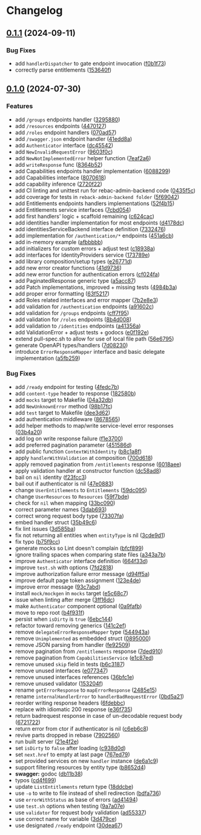# Changelog

## [0.1.1](https://github.com/canonical/rebac-admin-ui-handlers/compare/v0.1.0...v0.1.1) (2024-09-11)


### Bug Fixes

* add `handlerDispatcher` to gate endpoint invocation ([f0b1f73](https://github.com/canonical/rebac-admin-ui-handlers/commit/f0b1f7311df9697f35966bdc6a086eba6a196029))
* correctly parse entitlements ([153640f](https://github.com/canonical/rebac-admin-ui-handlers/commit/153640f6dd5ecafa7ed0c20f3fc3927fad14f42e))

## [0.1.0](https://github.com/canonical/rebac-admin-ui-handlers/compare/v0.0.1...v0.1.0) (2024-07-30)


### Features

* add `/groups` endpoints handler ([3295880](https://github.com/canonical/rebac-admin-ui-handlers/commit/329588054390d6af3062852d6107dbe5c0a453ff))
* add `/resources` endpoints ([4470127](https://github.com/canonical/rebac-admin-ui-handlers/commit/44701277ca219d88d1bca92627a2f44ac87f1a0a))
* add `/roles` endpoint handlers ([070ad57](https://github.com/canonical/rebac-admin-ui-handlers/commit/070ad576c7807c9819f7be1017c37baf99f7d4f5))
* add `/swagger.json` endpoint handler ([41edd8a](https://github.com/canonical/rebac-admin-ui-handlers/commit/41edd8aa118334ec971a5627c76e1ea926e99d68))
* add `Authenticator` interface ([dc45542](https://github.com/canonical/rebac-admin-ui-handlers/commit/dc455428390d1d38705b19f336a62bfebc2ad31b))
* add `NewInvalidRequestError` ([9603f0c](https://github.com/canonical/rebac-admin-ui-handlers/commit/9603f0ceb3193390f5e9e03aa1738ba38007e03f))
* add `NewNotImplementedError` helper function ([7eaf2a6](https://github.com/canonical/rebac-admin-ui-handlers/commit/7eaf2a6f1e9986289ee9964fde224ce075fbf163))
* add `writeResponse` func ([8364b52](https://github.com/canonical/rebac-admin-ui-handlers/commit/8364b52769e13d5904f9a2af2fe15654828dfb3f))
* add Capabilities endpoints handler implementation ([6088299](https://github.com/canonical/rebac-admin-ui-handlers/commit/608829944be0cd6ec8fac4be67dec3efe1d1b8d4))
* add Capabilities interface ([8070618](https://github.com/canonical/rebac-admin-ui-handlers/commit/8070618a9848ba62c6228c903cdcb60906c4bebf))
* add capability inference ([2720f22](https://github.com/canonical/rebac-admin-ui-handlers/commit/2720f22f87475a8cacc173b46726ce79f63a310a))
* add CI linting and unittest run for rebac-admin-backend code ([0435f5c](https://github.com/canonical/rebac-admin-ui-handlers/commit/0435f5c205514be7a55ff91309b7f721b51a044a))
* add coverage for tests in `reback-admin-backend folder` ([5f69042](https://github.com/canonical/rebac-admin-ui-handlers/commit/5f6904251b8d6c2eb701e3521dd14ef6af3cff71))
* add Entitlements endpoints handlers implementations ([52f4b15](https://github.com/canonical/rebac-admin-ui-handlers/commit/52f4b1591834d0b87649d7561b36ca3dec171836))
* add Entitlements service interfaces ([7cbd054](https://github.com/canonical/rebac-admin-ui-handlers/commit/7cbd05401974f8ad7878156005008e8463c7bab8))
* add first handlers' logic + scaffold remaining ([c624cac](https://github.com/canonical/rebac-admin-ui-handlers/commit/c624cac9563fd6bb4a4c5dee913f793fa9f444e7))
* add identities handler implementation for most endpoints ([d4178dc](https://github.com/canonical/rebac-admin-ui-handlers/commit/d4178dcf4a9b2a9d30a90565d0ca3b07a55db629))
* add identitiesServiceBackend interface definition ([7332476](https://github.com/canonical/rebac-admin-ui-handlers/commit/7332476efd7dd0d921740ecaf67277af10a783d7))
* add implementation for `/authentication/*` endpoints ([451a6cb](https://github.com/canonical/rebac-admin-ui-handlers/commit/451a6cb309448be437b816b0219671fbec4e14f9))
* add in-memory example ([afbbbbb](https://github.com/canonical/rebac-admin-ui-handlers/commit/afbbbbb578f31901dac519c69e86915dbfb73bc8))
* add initializers for custom errors + adjust test ([c18938a](https://github.com/canonical/rebac-admin-ui-handlers/commit/c18938aa282fe5a604a029f0548cf1052b3b9a6b))
* add interfaces for IdentityProviders service ([173789e](https://github.com/canonical/rebac-admin-ui-handlers/commit/173789ee5d691ef774cfa2e7b476a1f68e1888a3))
* add library composition/setup types ([e26771d](https://github.com/canonical/rebac-admin-ui-handlers/commit/e26771d93eba124bcecab942c4832c549870dd91))
* add new error creator functions ([41d9736](https://github.com/canonical/rebac-admin-ui-handlers/commit/41d97366105877edf068b42f8ded518c030c8eb9))
* add new error function for authentication errors ([cf024fa](https://github.com/canonical/rebac-admin-ui-handlers/commit/cf024fa52114bc29b3290b0e458e1a9ede3a9ca1))
* add PaginatedResponse generic type ([a5acc87](https://github.com/canonical/rebac-admin-ui-handlers/commit/a5acc876d905863df20ab0202d6455bb3cf5a37e))
* add Patch implementations, improved + missing tests ([4984b3a](https://github.com/canonical/rebac-admin-ui-handlers/commit/4984b3a4223e1c9f15f3d1035b2364c60a047f14))
* add proper error formatting ([63f5217](https://github.com/canonical/rebac-admin-ui-handlers/commit/63f52175775d86e195547825393b2bf68924bb87))
* add Roles related interfaces and error mapper ([7b2e8e3](https://github.com/canonical/rebac-admin-ui-handlers/commit/7b2e8e39195856e1e8cba50429afbe9cc4f3499b))
* add validation for `/authentication` endpoints ([a91602c](https://github.com/canonical/rebac-admin-ui-handlers/commit/a91602cf5c640c067733ec1e3857903313eef940))
* add validation for `/groups` endpoints ([cff7f95](https://github.com/canonical/rebac-admin-ui-handlers/commit/cff7f9570cd29f76597e0fa1e41c57dd4f6292ee))
* add validation for `/roles` endpoints ([8b4d008](https://github.com/canonical/rebac-admin-ui-handlers/commit/8b4d0087d99bae41ac20b905b95df92c5c07253d))
* add validation to `/identities` endpoints ([a41356a](https://github.com/canonical/rebac-admin-ui-handlers/commit/a41356a32f9b06cf37be5ef7ba7371a57342b4c6))
* add ValidationError + adjust tests + godocs ([e0f192e](https://github.com/canonical/rebac-admin-ui-handlers/commit/e0f192ed57fef3860cf5b1b499003944acd018cb))
* extend pull-spec.sh to allow for use of local file path ([56e6795](https://github.com/canonical/rebac-admin-ui-handlers/commit/56e6795089876695016a1770153c5be9580aec0b))
* generate OpenAPI types/handlers ([7d08230](https://github.com/canonical/rebac-admin-ui-handlers/commit/7d08230ac298bda885bd31e90f375b11bc0f4ee8))
* introduce `ErrorResponseMapper` interface and basic delegate implementation ([a5fb259](https://github.com/canonical/rebac-admin-ui-handlers/commit/a5fb2594417e662a5add9c513caa988a1a941189))


### Bug Fixes

* add `/ready` endpoint for testing ([4fedc7b](https://github.com/canonical/rebac-admin-ui-handlers/commit/4fedc7bc6ccbc0a57605880af55aebcd30178cb5))
* add `content-type` header to response ([182580b](https://github.com/canonical/rebac-admin-ui-handlers/commit/182580bcdf9b5c2556698363c25aae945ae9f2db))
* add `mocks` target to Makefile ([04a32db](https://github.com/canonical/rebac-admin-ui-handlers/commit/04a32dbfb460f280ba6357cacf964cd598e7cfa8))
* add `NewUnknownError` method ([98b17fc](https://github.com/canonical/rebac-admin-ui-handlers/commit/98b17fc549824dd58219304ea6ce12f8d85cb94d))
* add `test` target to Makefile ([dee3d62](https://github.com/canonical/rebac-admin-ui-handlers/commit/dee3d627c943822bdffdc0f94ec4ef2a17c21e76))
* add authentication middleware ([8678565](https://github.com/canonical/rebac-admin-ui-handlers/commit/8678565b9d6014b558ce0f142fcf99d4eb4d7983))
* add helper methods to map/write service-level error responses ([03b4a20](https://github.com/canonical/rebac-admin-ui-handlers/commit/03b4a20def6cae024cac1c9a9a8c5e039efd2052))
* add log on write response failure ([f1e3700](https://github.com/canonical/rebac-admin-ui-handlers/commit/f1e3700bfdbf8f7e566e7ed889e8a37a354a961d))
* add preferred pagination parameter ([451586d](https://github.com/canonical/rebac-admin-ui-handlers/commit/451586d7a2df8c97d72d31e0f386901860454c13))
* add public function `ContextWithIdentity` ([b8c1a8f](https://github.com/canonical/rebac-admin-ui-handlers/commit/b8c1a8f9f7580446d9c9b5d98f75fd143f13bc95))
* apply `handlerWithValidation` at composition ([700d618](https://github.com/canonical/rebac-admin-ui-handlers/commit/700d618b9869d1e475b78c7c79bda674bd480ed4))
* apply removed pagination from `/entitlements` response ([6018aee](https://github.com/canonical/rebac-admin-ui-handlers/commit/6018aeeadc57168754047c1137327ce306e2d701))
* apply validation handler at constructor function ([dc58ad8](https://github.com/canonical/rebac-admin-ui-handlers/commit/dc58ad8db1a31d54396b1fe3b8fb434c90ad23c3))
* bail on `nil` identity ([f23fcc3](https://github.com/canonical/rebac-admin-ui-handlers/commit/f23fcc33ddd2a964cb0104a394cf8b4b630e5997))
* bail out if authenticator is nil ([47e0883](https://github.com/canonical/rebac-admin-ui-handlers/commit/47e0883f1a46b781349f4fddee4726ffee40b08a))
* change `UserEntitlements` to `Entitlements` ([59dc095](https://github.com/canonical/rebac-admin-ui-handlers/commit/59dc09589bd9e5a580fc0fc15940bf0ba7a1669b))
* change `UserResources` to `Resources` ([59f7bde](https://github.com/canonical/rebac-admin-ui-handlers/commit/59f7bdec0e308a638a2e134d393a761c363eac67))
* check for `nil` when mapping ([33bc090](https://github.com/canonical/rebac-admin-ui-handlers/commit/33bc0900d41788184219f105324e2f76bcd80fb7))
* correct parameter names ([3dab693](https://github.com/canonical/rebac-admin-ui-handlers/commit/3dab693c55cdc6667418b445837e05faaf7d26df))
* correct wrong request body type ([73307fa](https://github.com/canonical/rebac-admin-ui-handlers/commit/73307fac34e1a3326375b181e3c76e725d02e8b9))
* embed handler struct ([35b49c6](https://github.com/canonical/rebac-admin-ui-handlers/commit/35b49c6988ccc1647e53bfc3d1e5346c4d9d2c05))
* fix lint issues ([3d585ba](https://github.com/canonical/rebac-admin-ui-handlers/commit/3d585bad497c7f37cc5f3b00628c17f54c65e925))
* fix not returning all entities when `entityType` is nil ([3cde9d1](https://github.com/canonical/rebac-admin-ui-handlers/commit/3cde9d14b0bc1123d6246f0b0aae1f7645d4771b))
* fix typo ([b75f9cc](https://github.com/canonical/rebac-admin-ui-handlers/commit/b75f9ccf77b58a3862e8b3fb2579a64f1b7b552a))
* generate mocks so Lint doesn't complain ([bfcf899](https://github.com/canonical/rebac-admin-ui-handlers/commit/bfcf89981726c4e5e349c072e9b53a434d034db6))
* ignore trailing spaces when comparing state files ([a343a7b](https://github.com/canonical/rebac-admin-ui-handlers/commit/a343a7b4283d1b911b4693924fa0df284b2ae15a))
* improve `Authenticator` interface definition ([664f33d](https://github.com/canonical/rebac-admin-ui-handlers/commit/664f33dfc96eee706f77f3878c66f9b2344e1808))
* improve `test.sh` with options ([7fd2818](https://github.com/canonical/rebac-admin-ui-handlers/commit/7fd2818e18970671a46c066b956d09e93b11f836))
* improve authorization failure error message ([d94ff5a](https://github.com/canonical/rebac-admin-ui-handlers/commit/d94ff5a6a783a91504fc8182cca967e04bc0515c))
* improve default page token assignment ([123e4de](https://github.com/canonical/rebac-admin-ui-handlers/commit/123e4de3fbf36a352391bebaf43361f6d06769a5))
* improve error message ([93c7abd](https://github.com/canonical/rebac-admin-ui-handlers/commit/93c7abd53569a230008e1050ed8ecde7e03405c9))
* install `mock/mockgen` in `mocks` target ([e5c68c7](https://github.com/canonical/rebac-admin-ui-handlers/commit/e5c68c7824021eaaa166e3841b5102bc1be2d439))
* issue when linting after merge ([3ff16dc](https://github.com/canonical/rebac-admin-ui-handlers/commit/3ff16dc1fe04de8751525c4692289545143d26b0))
* make `Authenticator` component optional ([0a9fafb](https://github.com/canonical/rebac-admin-ui-handlers/commit/0a9fafbcd643974d27e3560d01a4eb90e317e90d))
* move to repo root ([b4f931f](https://github.com/canonical/rebac-admin-ui-handlers/commit/b4f931fde4e370b9e0cf853e25b4f37ad984c0db))
* persist when `isDirty` is `true` ([6ebc144](https://github.com/canonical/rebac-admin-ui-handlers/commit/6ebc144e770bdb03e879ad65374242d9c313fd62))
* refactor toward removing generics ([141c2ef](https://github.com/canonical/rebac-admin-ui-handlers/commit/141c2efc49b1426bfed6b847915c0636c5edf91a))
* remove `delegateErrorResponseMapper` type ([544943a](https://github.com/canonical/rebac-admin-ui-handlers/commit/544943abdc2969cf53d6c06d4dea1329aa9bb48b))
* remove `Unimplemented` as embedded struct ([0895000](https://github.com/canonical/rebac-admin-ui-handlers/commit/0895000b365e412951427956b66899513d584048))
* remove JSON parsing from handler ([fe92509](https://github.com/canonical/rebac-admin-ui-handlers/commit/fe9250962bb622812d11e6466ad9416d25e3bdd3))
* remove pagination from `/entitlements` response ([7ded910](https://github.com/canonical/rebac-admin-ui-handlers/commit/7ded9101888ac76c0a88aa431698d08f5f4d1647))
* remove pagination from `CapabilitiesService` ([e1c87ed](https://github.com/canonical/rebac-admin-ui-handlers/commit/e1c87edc99b8740929c7a6ae4e3734738a904a50))
* remove unused `skip` field in tests ([b6c3187](https://github.com/canonical/rebac-admin-ui-handlers/commit/b6c3187e336416dfc92de6470bb0a05c0984248a))
* remove unused interfaces ([e077347](https://github.com/canonical/rebac-admin-ui-handlers/commit/e077347835d27533e7f05c539eaec5e735ddbeea))
* remove unused interfaces references ([36bfc1e](https://github.com/canonical/rebac-admin-ui-handlers/commit/36bfc1e885b64c8244892275f8a9356b640acb4f))
* remove unused validator ([153204f](https://github.com/canonical/rebac-admin-ui-handlers/commit/153204fb1338201ec57246a3aa6db91bdc0c58b8))
* rename `getErrorResponse` to `mapErrorResponse` ([2485e15](https://github.com/canonical/rebac-admin-ui-handlers/commit/2485e1586088a07df2dbdbbb3f6678e1d5bd9346))
* rename `internalHandlerError` to `handlerBadRequestError` ([0bd5a21](https://github.com/canonical/rebac-admin-ui-handlers/commit/0bd5a212c43f1595224044269a1914879ea6dcf5))
* reorder writing response headers ([6fdebbc](https://github.com/canonical/rebac-admin-ui-handlers/commit/6fdebbcbbdc5b43e0e933aab2f4a900929fdd2ea))
* replace with idiomatic 200 response ([e36f735](https://github.com/canonical/rebac-admin-ui-handlers/commit/e36f735eda10bb7624ae9a8e4c463f871b58ed77))
* return badrequest response in case of un-decodable request body ([6721722](https://github.com/canonical/rebac-admin-ui-handlers/commit/6721722e9b85ba13e183cae137e953cee5b5b974))
* return error from ctor if authenticator is nil ([c6eb6c8](https://github.com/canonical/rebac-admin-ui-handlers/commit/c6eb6c88c2d2d7ac1c68c6fbe8b3af838e59d0a2))
* revive parts dropped in rebase ([7902560](https://github.com/canonical/rebac-admin-ui-handlers/commit/790256009282b2e10493f7b698956fb6064df0ee))
* run built server ([21e4f2e](https://github.com/canonical/rebac-admin-ui-handlers/commit/21e4f2e0dd9d9ee22fc433c147375bf9d69947bf))
* set `isDirty` to `false` after loading ([c938d0d](https://github.com/canonical/rebac-admin-ui-handlers/commit/c938d0d4e11993d1a123aa850a6a7f7d173e43bb))
* set `next.href` to empty at last page ([767ed79](https://github.com/canonical/rebac-admin-ui-handlers/commit/767ed7976b51606d5121bff96eeb91f8534a314e))
* set provided services on new `handler` instance ([de6a1c9](https://github.com/canonical/rebac-admin-ui-handlers/commit/de6a1c979009f53bf12b4055f91b88b10be71a34))
* support filtering resources by entity type ([b8652d4](https://github.com/canonical/rebac-admin-ui-handlers/commit/b8652d47ab6ddf1a2e9f5b1d39d29720867d2661))
* **swagger:** godoc ([db11b38](https://github.com/canonical/rebac-admin-ui-handlers/commit/db11b385590e9918700d97321c337e75d7abde8d))
* typos ([cd4f699](https://github.com/canonical/rebac-admin-ui-handlers/commit/cd4f6997654109ae56954c495c661a3203890220))
* update `ListEntitlements` return type ([18ddcbe](https://github.com/canonical/rebac-admin-ui-handlers/commit/18ddcbee8e01359acb7523ddd7cdefb987218718))
* use `-o` to write to file instead of shell redirection ([bdfa736](https://github.com/canonical/rebac-admin-ui-handlers/commit/bdfa7364b72f77144eb0d1b0642e9c330d618246))
* use `errorWithStatus` as base of errors ([ad41494](https://github.com/canonical/rebac-admin-ui-handlers/commit/ad414941ea3e89ee5dd200b938ce1be574c88bd7))
* use `test.sh` options when testing ([9a7a07e](https://github.com/canonical/rebac-admin-ui-handlers/commit/9a7a07eff1b1ed6cb89263e646c9a762756fb4f0))
* use `validator` for request body validation ([ad55337](https://github.com/canonical/rebac-admin-ui-handlers/commit/ad55337ed0895ad65e002334449d946218cf4420))
* use correct name for variable ([3d479ce](https://github.com/canonical/rebac-admin-ui-handlers/commit/3d479cec5833a8a227e3e46de3301cb5fb553aef))
* use designated `/ready` endpoint ([30dea67](https://github.com/canonical/rebac-admin-ui-handlers/commit/30dea6794768ba2b58922adf0d5a527d2a795b4f))
